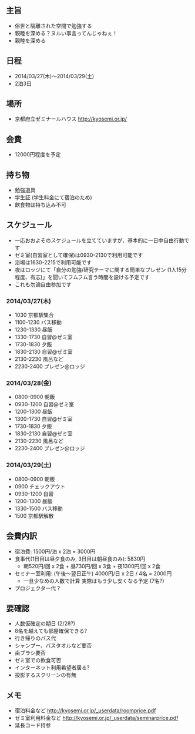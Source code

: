 ## 主旨
- 俗世と隔離された空間で勉強する
- 親睦を深める？ヌルい事言ってんじゃねぇ！
- 親睦を深める

## 日程
- 2014/03/27(木)〜2014/03/29(土)
- 2泊3日

## 場所
- 京都府立ゼミナールハウス http://kyosemi.or.jp/

## 会費
- 12000円程度を予定

## 持ち物
- 勉強道具
- 学生証 (学生料金にて宿泊のため)
- 飲食物は持ち込み不可

## スケジュール
- 一応おおよそのスケジュールを立てていますが、基本的に一日中自由行動です
- ゼミ室(自習室として確保)は0930-2130で利用可能です
- 浴場は1630-2215で利用可能です
- 夜はロッジにて「自分の勉強/研究テーマに関する簡単なプレゼン (1人15分程度、有志)」を聞いてフムフム言う時間を設ける予定です
- これも勿論自由参加です

### 2014/03/27(木)
- 1030 京都駅集合
- 1100-1230 バス移動
- 1230-1330 昼飯
- 1330-1730 自習@ゼミ室
- 1730-1830 夕飯
- 1830-2130 自習@ゼミ室
- 2130-2230 風呂など
- 2230-2400 プレゼン@ロッジ

### 2014/03/28(金)
- 0800-0900 朝飯
- 0930-1200 自習@ゼミ室
- 1200-1300 昼飯
- 1300-1730 自習@ゼミ室
- 1730-1830 夕飯
- 1830-2130 自習@ゼミ室
- 2130-2230 風呂など
- 2230-2400 プレゼン@ロッジ

### 2014/03/29(土)
- 0800-0900 朝飯
- 0900 チェックアウト
- 0930-1200 自習
- 1200-1300 昼飯
- 1330-1500 バス移動
- 1500 京都駅解散

## 会費内訳
- 宿泊費: 1500円/泊 x 2泊 = 3000円
- 食事代(1日目は昼夕食のみ, 3日目は朝昼食のみ): 5830円
  - 朝520円/回 x 2食 + 昼730円/回 x 3食 + 夜1300円/回 x 2食
- セミナー室利用: (午後〜翌日正午) 4000円/日 x 2日 / 4名 = 2000円
  - 一旦少なめの人数で計算 実際はもう少し安くなる予定 (7名?)
- プロジェクター代 ?

## 要確認
- 人数仮確定の期日 (2/28?)
- 8名を越えても部屋確保できる?
- 行き帰りのバス代
- シャンプー、バスタオルなど要否
- 歯ブラシ要否
- ゼミ室での飲食可否
- インターネット利用希望者居る?
- 投影するスクリーンの有無

## メモ
- 宿泊料金など http://kyosemi.or.jp/_userdata/roomprice.pdf
- ゼミ室利用料金など http://kyosemi.or.jp/_userdata/seminarprice.pdf
- 延長コード持参
